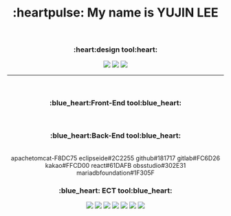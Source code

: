 <div align="center">
<h1>:heartpulse: My name is YUJIN LEE</h1>
  <br>
  <h3>:heart:design tool:heart:</h3>
  <img src="https://img.shields.io/badge/Photoshop-31A8FF?style=flat-square&logo=adobephotoshop&logoColor=white" />
  <img src="https://img.shields.io/badge/Illustrator-FF9A00?style=flat-square&logo=adobeillustrator&logoColor=white" />
  <img src="https://img.shields.io/badge/Figma-F24E1E?style=flat-square&logo=figma&logoColor=white" />
  <hr />
  <br>
  <h3>:blue_heart:Front-End tool:blue_heart:</h3>
  <br>
  <h3>:blue_heart:Back-End tool:blue_heart:</h3>
  <br>
  apachetomcat-F8DC75
  eclipseide#2C2255
  github#181717
  gitlab#FC6D26
  kakao#FFCD00
  react#61DAFB
  obsstudio#302E31
  mariadbfoundation#1F305F
  <h3>:blue_heart: ECT tool:blue_heart:</h3>
<img src="https://img.shields.io/badge/HTML-E34F26?style=flat-square&logo=HTML5&logoColor=white"/>
<img src="https://img.shields.io/badge/css3-FF9A00?style=flat-square&logo=CSS3&logoColor=white"/>
<img src="https://img.shields.io/badge/javascript-F7DF1E?style=flat-square&logo=jquery&logoColor=white"/>
<img src="https://img.shields.io/badge/jquery-0769AD?style=flat-square&logo=javascript&logoColor=white"/>
<img src="https://img.shields.io/badge/javascript-F7DF1E?style=flat-square&logo=javascript&logoColor=white"/>
<img src="https://img.shields.io/badge/javascript-F7DF1E?style=flat-square&logo=javascript&logoColor=white"/>
<img src="https://img.shields.io/badge/javascript-F7DF1E?style=flat-square&logo=javascript&logoColor=white"/>
</div>
